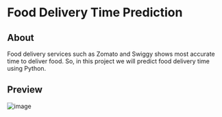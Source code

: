 # Food Delivery Time Prediction

## About
Food delivery services such as Zomato and Swiggy shows most accurate time to deliver food. So, in this project we will predict food delivery time using Python.

## Preview
![image](https://user-images.githubusercontent.com/67794908/212135605-044815f7-2a66-4201-97e5-f18b521e1938.png)
